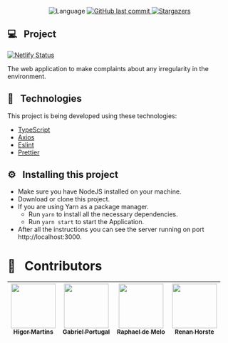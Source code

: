 <p align="center">
  <img alt="Language" src="https://img.shields.io/github/languages/top/TCC-SMIA/web?style=for-the-badge">

  <a href="https://github.com/TCC-SMIA/web" target="_blank">
    <img alt="GitHub last commit" src="https://img.shields.io/github/last-commit/TCC-SMIA/web?style=for-the-badge">
  </a>

  <a href="https://github.com/TCC-SMIA/web/stargazers" target="_blank">
    <img alt="Stargazers" src="https://img.shields.io/github/stars/TCC-SMIA/web?style=for-the-badge">
  </a>
</p>

## 💻&nbsp;&nbsp; Project
  [![Netlify Status](https://api.netlify.com/api/v1/badges/ce0b2c25-b354-440a-8313-d8767049fdd9/deploy-status)](https://app.netlify.com/sites/smia-web/deploys)

The web application to make complaints about any irregularity in the environment.

## 🚀&nbsp;&nbsp; Technologies

This project is being developed using these technologies:

- [TypeScript](https://www.typescriptlang.org/)
- [Axios](https://github.com/axios/axios)
- [Eslint](https://eslint.org/)
- [Prettier](https://prettier.io/)

## :gear:&nbsp;&nbsp; Installing this project

- Make sure you have NodeJS installed on your machine.
- Download or clone this project.
- If you are using Yarn as a package manager.
  - Run `yarn` to install all the necessary dependencies.
  - Run `yarn start` to start the Application.
- After all the instructions you can see the server running on port http://localhost:3000.

# 🥇&nbsp;&nbsp; Contributors

| [<img src="https://avatars3.githubusercontent.com/u/44821959?s=460&u=3d09f94c26b0fd9b9ed57670c62db54fa3ae0a83&v=4" width="100px;"/><br /><sub><b>Higor Martins</b></sub>](https://www.linkedin.com/in/higormartinsdasilva/)<br />  | [<img src="https://avatars3.githubusercontent.com/u/44583521?s=460&u=2bb92913239de8faeb3a3902ec3593782d9b4ac6&v=4" width="100px;"/><br /><sub><b>Gabriel Portugal</b></sub>](https://www.linkedin.com/in/gabrielrportugal/)<br /> | [<img src="https://avatars3.githubusercontent.com/u/53874888?s=460&u=ba2ad90f590349a99756eb6ae3f728039bdb5b8b&v=4" width="100px;"/><br /><sub><b>Raphael de Melo</b></sub>](https://www.linkedin.com/in/raphaeldemelo/)<br />  | [<img src="https://media-exp1.licdn.com/dms/image/C4D03AQE132_A6zuG8A/profile-displayphoto-shrink_200_200/0?e=1605744000&v=beta&t=p79f5fZFE8dh93o5CU8DsuCJTfOJ5qKL8xI0ayWk7V4" width="100px;"/><br /><sub><b>Renan Horste</b></sub>](https://www.linkedin.com/in/renan-matos-horste-de-oliveira-2121b4173/)<br /> |
| :---: | :---: | :---: | :---: |
